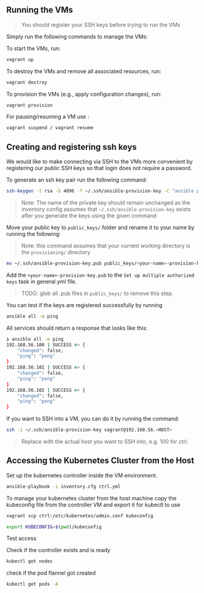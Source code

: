 ## Running the VMs

> You should register your SSH keys before trying to run the VMs

Simply run the following commands to manage the VMs:

To start the VMs, run:
```zsh
vagrant up
```

To destroy the VMs and remove all associated resources, run:
```zsh
vagrant destroy
```

To provision the VMs (e.g., apply configuration changes), run:
```zsh
vagrant provision
```

For pausing/resuming a VM use :
```zsh
vagrant suspend / vagrant resume
```

## Creating and registering ssh keys

We would like to make connecting via SSH to the VMs more convenient by registering our public SSH keys so that
login does not require a password.

To generate an ssh key pair run the following command:

```zsh
ssh-keygen -t rsa -b 4096 -f ~/.ssh/ansible-provision-key -C "ansible provision key"
```

> Note: The name of the private key should remain unchanged as the inventory config assumes that
> `~/.ssh/ansible-provision-key` exists after you generate the keys using the given command

Move your public key to `public_keys/` folder and rename it to your name by running the following:

> Note: this command assumes that your current working directory is the `provisioning/` directory

```zsh
mv ~/.ssh/ansible-provision-key.pub public_keys/<your-name>-provision-key.pub
```

Add the `<your-name>-provision-key.pub` to the `Set up multiple authorized keys` task in general.yml file.

> TODO: glob all .pub files in `public_keys/` to remove this step.

You can test if the keys are registered successfully by running

```zsh
ansible all -m ping
```

All services should return a response that looks like this:

```zsh
❯ ansible all -m ping
192.168.56.100 | SUCCESS => {
    "changed": false,
    "ping": "pong"
}
192.168.56.101 | SUCCESS => {
    "changed": false,
    "ping": "pong"
}
192.168.56.102 | SUCCESS => {
    "changed": false,
    "ping": "pong"
}
```

If you want to SSH into a VM, you can do it by running the command:

```zsh
ssh -i ~/.ssh/ansible-provision-key vagrant@192.168.56.<HOST>
```

> Replace <HOST> with the actual host you want to SSH into, e.g. 100 for ctrl.

## Accessing the Kubernetes Cluster from the Host
Set up the kubernetes controller inside the VM environment.
```zsh
ansible-playbook -i inventory.cfg ctrl.yml
```

To manage your kubernetes cluster from the host machine copy the kubeconfig file from the controller VM 
and export it for kubectl to use
```zsh
vagrant scp ctrl:/etc/kubernetes/admin.conf kubeconfig
```
```zsh
export KUBECONFIG=$(pwd)/kubeconfig
```

Test access

Check if the controller exists and is ready
```zsh
kubectl get nodes
```

check if the pod flannel got created
```zsh
kubectl get pods -A
```